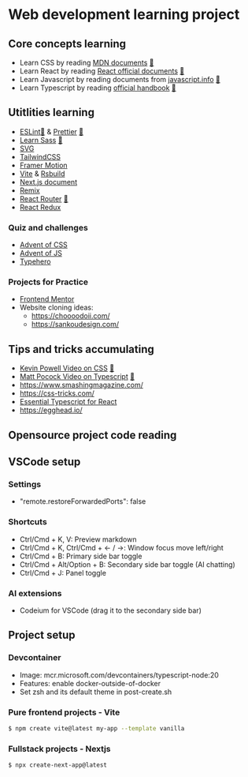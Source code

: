 # Web development learning project

## Core concepts learning

- Learn CSS by reading [MDN documents](https://developer.mozilla.org/en-US/docs/Web/CSS) [📔](core/css/CSSLearningNotes.md)
- Learn React by reading [React official documents](https://react.dev/learn) [📔](core/reactjs/react.dev/ReactLearn.md)
- Learn Javascript by reading documents from [javascript.info](https://javascript.info/) [📔](core/javascript/the-modern-javascript-tutorial/TMJT.md)
- Learn Typescript by reading [official handbook](https://www.typescriptlang.org/docs/handbook/intro.html) [📔](core/typescript/HandbookNotes.md)

## Utitlities learning

- [ESLint](https://eslint.org/docs/latest/use/getting-started)[📔](utilities/eslint-prettier/EslintNotes.md) & [Prettier](https://prettier.io/docs/en/) [📔](utilities/eslint-prettier/PrettierNotes.md)
- [Learn Sass](https://sass-lang.com/guide/) [📔](sass/README.md)
- [SVG](https://developer.mozilla.org/en-US/docs/Web/SVG/Tutorial/Introduction)
- [TailwindCSS](https://tailwindcss.com/docs/installation)
- [Framer Motion](https://www.framer.com/motion/)
- [Vite](https://vite.dev/guide/) & [Rsbuild](https://rsbuild.dev/)
- [Next.js document](https://nextjs.org/docs)
- [Remix](https://remix.run/docs/en/main)
- [React Router](https://reactrouter.com/home) [📔](utilities/react-router/Notes.md)
- [React Redux](https://react-redux.js.org/introduction/getting-started)

### Quiz and challenges

- [Advent of CSS](https://www.adventofcss.com/)
- [Advent of JS](https://adventofjs.com/)
- [Typehero](https://typehero.dev/)

### Projects for Practice

- [Frontend Mentor](https://www.frontendmentor.io/)
- Website cloning ideas:
  - https://choooodoii.com/
  - https://sankoudesign.com/

## Tips and tricks accumulating

- [Kevin Powell Video on CSS](https://www.youtube.com/@KevinPowell/videos) [📔](core/css/KevinPowellYoutube.md)
- [Matt Pocock Video on Typescript](https://www.youtube.com/@mattpocock/videos) [📔](core/typescript/matt-pocock.md)
- https://www.smashingmagazine.com/
- https://css-tricks.com/
- [Essential Typescript for React](https://www.jacobparis.com/content/react-ts)
- https://egghead.io/

## Opensource project code reading

## VSCode setup

### Settings

- "remote.restoreForwardedPorts": false

### Shortcuts

- Ctrl/Cmd + K, V: Preview markdown
- Ctrl/Cmd + K, Ctrl/Cmd + &larr; / &rarr;: Window focus move left/right
- Ctrl/Cmd + B: Primary side bar toggle
- Ctrl/Cmd + Alt/Option + B: Secondary side bar toggle (AI chatting)
- Ctrl/Cmd + J: Panel toggle

### AI extensions

- Codeium for VSCode (drag it to the secondary side bar)

## Project setup

### Devcontainer

- Image: mcr.microsoft.com/devcontainers/typescript-node:20
- Features: enable docker-outside-of-docker
- Set zsh and its default theme in post-create.sh

### Pure frontend projects - Vite

```bash
$ npm create vite@latest my-app --template vanilla
```

### Fullstack projects - Nextjs

```bash
$ npx create-next-app@latest
```
